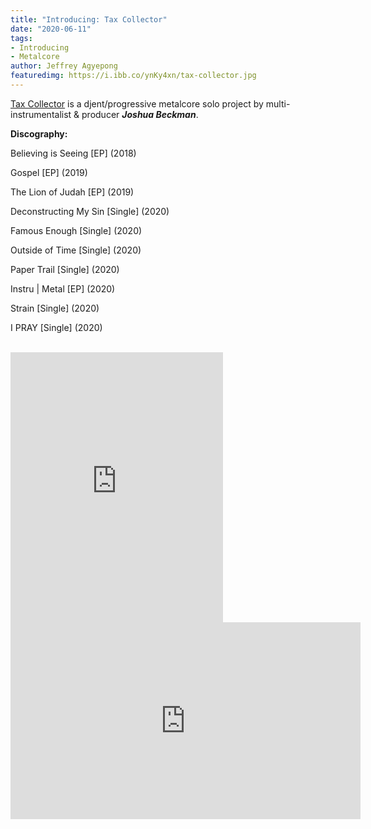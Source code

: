 ```yaml
---
title: "Introducing: Tax Collector"
date: "2020-06-11"
tags:
- Introducing
- Metalcore
author: Jeffrey Agyepong
featuredimg: https://i.ibb.co/ynKy4xn/tax-collector.jpg
---
```


[Tax Collector](https://web.facebook.com/taxcollectortunes/) is a djent/progressive metalcore solo project by multi-instrumentalist & producer ***Joshua Beckman***.

**Discography:**

Believing is Seeing [EP] (2018)

Gospel [EP] (2019)

The Lion of Judah [EP] (2019) 

Deconstructing My Sin [Single] (2020)

Famous Enough [Single] (2020)

Outside of Time [Single] (2020)

Paper Trail [Single] (2020)

Instru | Metal [EP] (2020)

Strain [Single] (2020)

I PRAY  [Single] (2020)

<br>

<iframe style="border: 0; width: 340px; height: 432px;" src="https://bandcamp.com/EmbeddedPlayer/track=3500184407/size=large/bgcol=333333/linkcol=0f91ff/tracklist=false/transparent=true/" seamless><a href="https://taxcollectortunes.bandcamp.com/track/i-pray">I PRAY by Tax Collector</a></iframe>

<br>

<div class="video-container"><iframe src="https://www.youtube.com/embed/_8VH-N8OZwI" width="560" height="315" frameborder="0"></iframe></div>